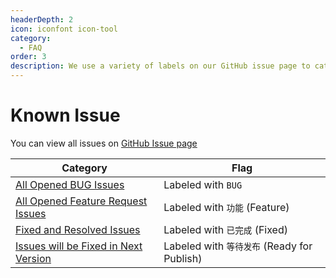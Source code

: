 ```yaml
---
headerDepth: 2
icon: iconfont icon-tool
category:
  - FAQ
order: 3
description: We use a variety of labels on our GitHub issue page to categorize and track the status of user-submitted issues. You can rely on these labels to determine the status of a problem.
---
```


# Known Issue

You can view all issues on [GitHub Issue page](https://github.com/DGP-Studio/Snap.Hutao/issues?q=is%3Aissue)

| Category                                                                                                                                          | Flag                                        |
| ------------------------------------------------------------------------------------------------------------------------------------------------- | ------------------------------------------- |
| [All Opened BUG Issues](https://github.com/DGP-Studio/Snap.Hutao/issues?q=is%3Aissue+label%3ABUG+is%3Aopen)                                       | Labeled with `BUG`                          |
| [All Opened Feature Request Issues](https://github.com/DGP-Studio/Snap.Hutao/issues?q=is%3Aopen+is%3Aissue+label%3A%E5%8A%9F%E8%83%BD)            | Labeled with `功能` (Feature)               |
| [Fixed and Resolved Issues](https://github.com/DGP-Studio/Snap.Hutao/issues?q=is%3Aissue+label%3A%E5%B7%B2%E5%AE%8C%E6%88%90)                     | Labeled with `已完成` (Fixed)               |
| [Issues will be Fixed in Next Version](https://github.com/DGP-Studio/Snap.Hutao/issues?q=is%3Aissue+label%3A%E7%AD%89%E5%BE%85%E5%8F%91%E5%B8%83) | Labeled with `等待发布` (Ready for Publish) |
